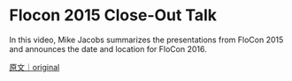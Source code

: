 
# Flocon 2015 Close-Out Talk

In this video, Mike Jacobs summarizes the presentations from FloCon 2015 and announces the date and location for  FloCon 2016.

[原文｜original](https://insights.sei.cmu.edu/library/flocon-2015-close-out-talk/)
        